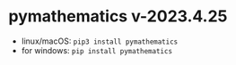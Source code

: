 # pymathematics v-2023.4.25

* linux/macOS: `pip3 install pymathematics`
* for windows: `pip install pymathematics`
 
